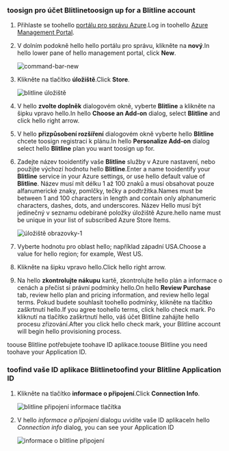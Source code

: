 
### <a name="toosign-up-for-a-blitline-account"></a><span data-ttu-id="0892f-101">toosign pro účet Blitline</span><span class="sxs-lookup"><span data-stu-id="0892f-101">toosign up for a Blitline account</span></span>
1. <span data-ttu-id="0892f-102">Přihlaste se toohello [portálu pro správu Azure](https://manage.windowsazure.com/).</span><span class="sxs-lookup"><span data-stu-id="0892f-102">Log in toohello [Azure Management Portal](https://manage.windowsazure.com/).</span></span>
2. <span data-ttu-id="0892f-103">V dolním podokně hello hello portálu pro správu, klikněte na **nový**.</span><span class="sxs-lookup"><span data-stu-id="0892f-103">In hello lower pane of hello management portal, click **New**.</span></span>
   
    ![command-bar-new][command-bar-new]
3. <span data-ttu-id="0892f-105">Klikněte na tlačítko **úložiště**.</span><span class="sxs-lookup"><span data-stu-id="0892f-105">Click **Store**.</span></span>
   
    ![blitline úložiště][blitline-store]
4. <span data-ttu-id="0892f-107">V hello **zvolte doplněk** dialogovém okně, vyberte **Blitline** a klikněte na šipku vpravo hello.</span><span class="sxs-lookup"><span data-stu-id="0892f-107">In hello **Choose an Add-on** dialog, select **Blitline** and click hello right arrow.</span></span>
5. <span data-ttu-id="0892f-108">V hello **přizpůsobení rozšíření** dialogovém okně vyberte hello **Blitline** chcete toosign registraci k plánu.</span><span class="sxs-lookup"><span data-stu-id="0892f-108">In hello **Personalize Add-on** dialog select hello **Blitline** plan you want toosign up for.</span></span>
6. <span data-ttu-id="0892f-109">Zadejte název tooidentify vaše **Blitline** služby v Azure nastavení, nebo použijte výchozí hodnotu hello **Blitline**.</span><span class="sxs-lookup"><span data-stu-id="0892f-109">Enter a name tooidentify your **Blitline** service in your Azure settings, or use hello default value of **Blitline**.</span></span> <span data-ttu-id="0892f-110">Název musí mít délku 1 až 100 znaků a musí obsahovat pouze alfanumerické znaky, pomlčky, tečky a podtržítka.</span><span class="sxs-lookup"><span data-stu-id="0892f-110">Names must be between 1 and 100 characters in length and contain only alphanumeric characters, dashes, dots, and underscores.</span></span> <span data-ttu-id="0892f-111">Název Hello musí být jedinečný v seznamu odebírané položky úložiště Azure.</span><span class="sxs-lookup"><span data-stu-id="0892f-111">hello name must be unique in your list of subscribed Azure Store Items.</span></span>
   
    ![úložiště obrazovky-1][store-screen-1]
7. <span data-ttu-id="0892f-113">Vyberte hodnotu pro oblast hello; například západní USA.</span><span class="sxs-lookup"><span data-stu-id="0892f-113">Choose a value for hello region; for example, West US.</span></span> 
8. <span data-ttu-id="0892f-114">Klikněte na šipku vpravo hello.</span><span class="sxs-lookup"><span data-stu-id="0892f-114">Click hello right arrow.</span></span>
9. <span data-ttu-id="0892f-115">Na hello **zkontrolujte nákupu** kartě, zkontrolujte hello plán a informace o cenách a přečíst si právní podmínky hello.</span><span class="sxs-lookup"><span data-stu-id="0892f-115">On hello **Review Purchase** tab, review hello plan and pricing information, and review hello legal terms.</span></span> <span data-ttu-id="0892f-116">Pokud budete souhlasit toohello podmínky, klikněte na tlačítko zaškrtnutí hello.</span><span class="sxs-lookup"><span data-stu-id="0892f-116">If you agree toohello terms, click hello check mark.</span></span> <span data-ttu-id="0892f-117">Po kliknutí na tlačítko zaškrtnutí hello, váš účet Blitline zahájíte hello procesu zřizování.</span><span class="sxs-lookup"><span data-stu-id="0892f-117">After you click hello check mark, your Blitline account will begin hello provisioning process.</span></span> 

<span data-ttu-id="0892f-118">toouse Blitline potřebujete toohave ID aplikace.</span><span class="sxs-lookup"><span data-stu-id="0892f-118">toouse Blitline you need toohave your Application ID.</span></span>

### <a name="toofind-your-blitline-application-id"></a><span data-ttu-id="0892f-119">toofind vaše ID aplikace Blitline</span><span class="sxs-lookup"><span data-stu-id="0892f-119">toofind your Blitline Application ID</span></span>
1. <span data-ttu-id="0892f-120">Klikněte na tlačítko **informace o připojení**.</span><span class="sxs-lookup"><span data-stu-id="0892f-120">Click **Connection Info**.</span></span>
   
    ![blitline připojení informace tlačítka][blitline-connection-info-button]
2. <span data-ttu-id="0892f-122">V hello *informace o připojení* dialogu uvidíte vaše ID aplikace</span><span class="sxs-lookup"><span data-stu-id="0892f-122">In hello *Connection info* dialog, you can see your Application ID</span></span>
   
    ![informace o blitline připojení][blitline-connection-info]

<!--images-->

[command-bar-new]: ./media/blitline-signup/blitline_bar_new.png
[blitline-store]: ./media/blitline-signup/blitline_offerings_store.png
[store-screen-1]: ./media/blitline-signup/blitline_purchase.jpg
[blitline-connection-info-button]: ./media/blitline-signup/blitline_connection_info_button.png
[blitline-connection-info]: ./media/blitline-signup/blitline_connection_info_screen.jpg

